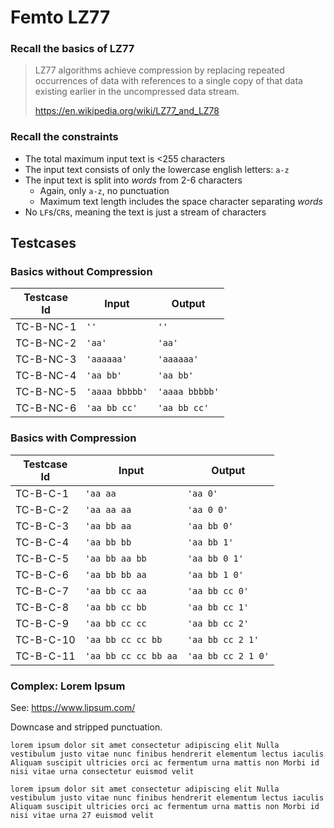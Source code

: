 # Femto LZ77

### Recall the basics of LZ77

> LZ77 algorithms achieve compression by replacing repeated occurrences of
> data with references to a single copy of that data existing earlier in the
> uncompressed data stream.
> 
>   https://en.wikipedia.org/wiki/LZ77_and_LZ78

### Recall the constraints

  * The total maximum input text is <255 characters
  * The input text consists of only the lowercase english letters: `a-z`
  * The input text is split into *words* from 2-6 characters
    * Again, only `a-z`, no punctuation
    * Maximum text length includes the space character separating *words*
  * No `LF`s/`CR`s, meaning the text is just a stream of characters

## Testcases

### Basics without Compression

| Testcase</br>Id | Input | Output |
|------------|-------|--------|
| TC-B-NC-1  | `''`  | `''`   |
| TC-B-NC-2  | `'aa'`  | `'aa'`   |
| TC-B-NC-3  | `'aaaaaa'`  | `'aaaaaa'`   |
| TC-B-NC-4  | `'aa bb'`  | `'aa bb'`   |
| TC-B-NC-5  | `'aaaa bbbbb'`  | `'aaaa bbbbb'`   |
| TC-B-NC-6  | `'aa bb cc'`  | `'aa bb cc'`   |

### Basics with Compression

| Testcase</br>Id | Input | Output |
|-----------|-------|--------|
| TC-B-C-1  | `'aa aa`  | `'aa 0'`   |
| TC-B-C-2  | `'aa aa aa`  | `'aa 0 0'`   |
| TC-B-C-3  | `'aa bb aa`  | `'aa bb 0'`   |
| TC-B-C-4  | `'aa bb bb`  | `'aa bb 1'`   |
| TC-B-C-5  | `'aa bb aa bb`  | `'aa bb 0 1'`   |
| TC-B-C-6  | `'aa bb bb aa`  | `'aa bb 1 0'`   |
| TC-B-C-7  | `'aa bb cc aa`  | `'aa bb cc 0'`   |
| TC-B-C-8  | `'aa bb cc bb`  | `'aa bb cc 1'`   |
| TC-B-C-9  | `'aa bb cc cc`  | `'aa bb cc 2'`   |
| TC-B-C-10  | `'aa bb cc cc bb`  | `'aa bb cc 2 1'`   |
| TC-B-C-11  | `'aa bb cc cc bb aa`  | `'aa bb cc 2 1 0'`   |

### Complex: Lorem Ipsum

See: https://www.lipsum.com/

Downcase and stripped punctuation.

`lorem ipsum dolor sit amet consectetur adipiscing elit Nulla vestibulum justo vitae nunc finibus hendrerit elementum lectus iaculis Aliquam suscipit ultricies orci ac fermentum urna mattis non Morbi id nisi vitae urna consectetur euismod velit`

`lorem ipsum dolor sit amet consectetur adipiscing elit Nulla vestibulum justo vitae nunc finibus hendrerit elementum lectus iaculis Aliquam suscipit ultricies orci ac fermentum urna mattis non Morbi id nisi vitae urna 27 euismod velit`
